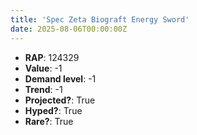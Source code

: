 ```yaml
---
title: 'Spec Zeta Biograft Energy Sword'
date: 2025-08-06T00:00:00Z
---
```

- **RAP**: 124329
- **Value**: -1
- **Demand level**: -1
- **Trend**: -1
- **Projected?**: True
- **Hyped?**: True
- **Rare?**: True
